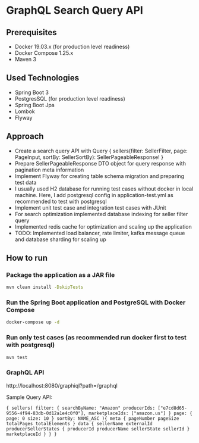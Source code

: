 # GraphQL  Search Query API

## Prerequisites

* Docker 19.03.x (for production level readiness)
* Docker Compose 1.25.x
* Maven 3

## Used Technologies
* Spring Boot 3
* PostgresSQL (for production level readiness)
* Spring Boot Jpa
* Lombok
* Flyway

## Approach
* Create a search query API with  Query { sellers(filter: SellerFilter, page: PageInput,  sortBy: SellerSortBy): SellerPageableResponse! }
* Prepare SellerPageableResponse DTO object for query response with pagination meta information
* Implement Flyway for creating table schema migration and preparing test data
* I usually used H2 database for running test cases without docker in local machine. Here, I add postgresql config in application-test.yml as recommended to test with postgresql
* Implement unit test case and integration test cases with JUnit 
* For search optimization implemented database indexing for seller filter query
* Implemented redis cache for optimization and scaling up the application
* TODO: Implemented load balancer, rate limiter, kafka message queue and database sharding for scaling up

## How to run

### Package the application as a JAR file

```sh
mvn clean install -DskipTests
```

### Run the Spring Boot application and PostgreSQL with Docker Compose

```sh
docker-compose up -d
```

### Run only test cases (as recommended run docker first to test with postgresql)

```sh
mvn test
```


### GraphQL API
http://localhost:8080/graphiql?path=/graphql

Sample Query API:

`{
    sellers(
        filter: {
            searchByName: "Amazon"
            producerIds: ["e7cd8d65-9556-4f94-83db-0d12a1e4c0f0"],
            marketplaceIds: ["amazon.us"]
        }
        page: {
            page: 0
            size: 10
        }
        sortBy: NAME_ASC
        ){
        meta {
            pageNumber
            pageSize
            totalPages
            totalElements
        }
        data {
            sellerName
            externalId
            producerSellerStates {
                producerId
                producerName
                sellerState
                sellerId
            }
            marketplaceId
        }
    }
}`

